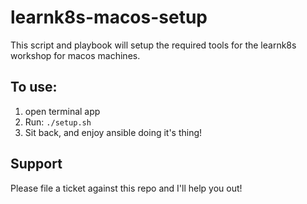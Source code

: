 # learnk8s-macos-setup
This script and playbook will setup the required tools for the learnk8s workshop for macos machines.

## To use:
1. open terminal app
2. Run:
```./setup.sh```
3. Sit back, and enjoy ansible doing it's thing!


## Support
Please file a ticket against this repo and I'll help you out!
